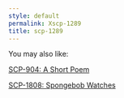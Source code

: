 ```yaml
---
style: default
permalink: Xscp-1289
title: scp-1289
---
```

You may also like:

[SCP-904: A Short Poem](http://scp-wiki.net/scp-904)

[SCP-1808: Spongebob Watches](http://scp-wiki.net/scp-1808)
